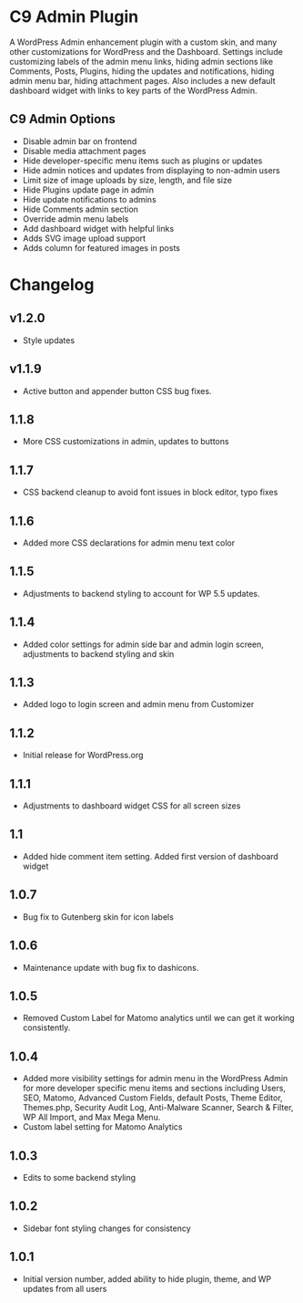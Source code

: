 # C9 Admin Plugin

A WordPress Admin enhancement plugin with a custom skin, and many other customizations for WordPress and the Dashboard. Settings include customizing labels of the admin menu links, hiding admin sections like Comments, Posts, Plugins, hiding the updates and notifications, hiding admin menu bar, hiding attachment pages. Also includes a new default dashboard widget with links to key parts of the WordPress Admin.

## C9 Admin Options

-   Disable admin bar on frontend
-   Disable media attachment pages
-   Hide developer-specific menu items such as plugins or updates
-   Hide admin notices and updates from displaying to non-admin users
-   Limit size of image uploads by size, length, and file size
-   Hide Plugins update page in admin
-   Hide update notifications to admins
-   Hide Comments admin section
-   Override admin menu labels
-   Add dashboard widget with helpful links
-   Adds SVG image upload support
-   Adds column for featured images in posts

# Changelog

## v1.2.0

- Style updates

## v1.1.9

- Active button and appender button CSS bug fixes.

## 1.1.8

- More CSS customizations in admin, updates to buttons

## 1.1.7

- CSS backend cleanup to avoid font issues in block editor, typo fixes

## 1.1.6

- Added more CSS declarations for admin menu text color

## 1.1.5

- Adjustments to backend styling to account for WP 5.5 updates.

## 1.1.4 

- Added color settings for admin side bar and admin login screen, adjustments to backend styling and skin

## 1.1.3
- Added logo to login screen and admin menu from Customizer

## 1.1.2

- Initial release for WordPress.org

## 1.1.1

- Adjustments to dashboard widget CSS for all screen sizes

## 1.1

- Added hide comment item setting. Added first version of dashboard widget

## 1.0.7

-   Bug fix to Gutenberg skin for icon labels

## 1.0.6

-   Maintenance update with bug fix to dashicons.

## 1.0.5

-   Removed Custom Label for Matomo analytics until we can get it working consistently.

## 1.0.4

-   Added more visibility settings for admin menu in the WordPress Admin for more developer specific menu items and sections including Users, SEO, Matomo, Advanced Custom Fields, default Posts, Theme Editor, Themes.php, Security Audit Log, Anti-Malware Scanner, Search & Filter, WP All Import, and Max Mega Menu.
-   Custom label setting for Matomo Analytics

## 1.0.3

-   Edits to some backend styling

## 1.0.2

-   Sidebar font styling changes for consistency

## 1.0.1

-   Initial version number, added ability to hide plugin, theme, and WP updates from all users
